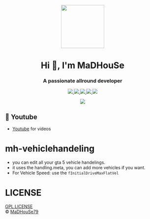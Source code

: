<p align="center">
    <img width="140" src="https://icons.iconarchive.com/icons/iconarchive/red-orb-alphabet/128/Letter-M-icon.png" />  
    <h1 align="center">Hi 👋, I'm MaDHouSe</h1>
    <h3 align="center">A passionate allround developer </h3>    
</p>

<p align="center">
  <a href="https://github.com/MaDHouSe79/mh-vehiclehandeling/issues">
    <img src="https://img.shields.io/github/issues/MaDHouSe79/mh-vehiclehandeling"/> 
  </a>
  <a href="https://github.com/MaDHouSe79/mh-vehiclehandeling/watchers">
    <img src="https://img.shields.io/github/watchers/MaDHouSe79/mh-vehiclehandeling"/> 
  </a> 
  <a href="https://github.com/MaDHouSe79/mh-vehiclehandeling/network/members">
    <img src="https://img.shields.io/github/forks/MaDHouSe79/mh-vehiclehandeling"/> 
  </a>  
  <a href="https://github.com/MaDHouSe79/mh-vehiclehandeling/stargazers">
    <img src="https://img.shields.io/github/stars/MaDHouSe79/mh-vehiclehandeling?color=white"/> 
  </a>
  <a href="https://github.com/MaDHouSe79/mh-vehiclehandeling/blob/main/LICENSE">
    <img src="https://img.shields.io/github/license/MaDHouSe79/mh-vehiclehandeling?color=black"/> 
  </a>      
</p>

<p align="center">
  <img alig src="https://github-profile-trophy.vercel.app/?username=MaDHouSe79&margin-w=15&column=6" />
</p>

## 🙈 Youtube
- [Youtube](https://www.youtube.com/@MaDHouSe79) for videos


# mh-vehiclehandeling
- you can edit all your gta 5 vehicle handelings.
- it uses the handling.meta, you can add more vehicles if you want.
- For Vehicle Speed: use the `fInitialDriveMaxFlatVel`


# LICENSE
[GPL LICENSE](./LICENSE)<br />
&copy; [MaDHouSe79](https://www.youtube.com/@MaDHouSe79)